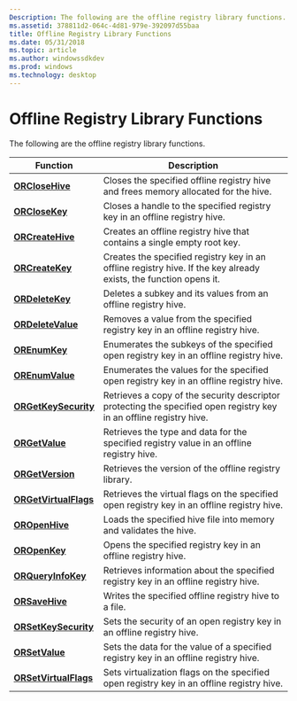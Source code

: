 ```yaml
---
Description: The following are the offline registry library functions.
ms.assetid: 378811d2-064c-4d81-979e-392097d55baa
title: Offline Registry Library Functions
ms.date: 05/31/2018
ms.topic: article
ms.author: windowssdkdev
ms.prod: windows
ms.technology: desktop
---
```


# Offline Registry Library Functions

The following are the offline registry library functions.



| Function                                       | Description                                                                                                         |
|------------------------------------------------|---------------------------------------------------------------------------------------------------------------------|
| [**ORCloseHive**](orclosehive.md)             | Closes the specified offline registry hive and frees memory allocated for the hive.                                 |
| [**ORCloseKey**](orclosekey.md)               | Closes a handle to the specified registry key in an offline registry hive.                                          |
| [**ORCreateHive**](orcreatehive.md)           | Creates an offline registry hive that contains a single empty root key.                                             |
| [**ORCreateKey**](orcreatekey.md)             | Creates the specified registry key in an offline registry hive. If the key already exists, the function opens it.   |
| [**ORDeleteKey**](ordeletekey.md)             | Deletes a subkey and its values from an offline registry hive.                                                      |
| [**ORDeleteValue**](ordeletevalue.md)         | Removes a value from the specified registry key in an offline registry hive.                                        |
| [**OREnumKey**](orenumkey.md)                 | Enumerates the subkeys of the specified open registry key in an offline registry hive.                              |
| [**OREnumValue**](orenumvalue.md)             | Enumerates the values for the specified open registry key in an offline registry hive.                              |
| [**ORGetKeySecurity**](orgetkeysecurity.md)   | Retrieves a copy of the security descriptor protecting the specified open registry key in an offline registry hive. |
| [**ORGetValue**](orgetvalue.md)               | Retrieves the type and data for the specified registry value in an offline registry hive.                           |
| [**ORGetVersion**](orgetversion.md)           | Retrieves the version of the offline registry library.                                                              |
| [**ORGetVirtualFlags**](orgetvirtualflags.md) | Retrieves the virtual flags on the specified open registry key in an offline registry hive.                         |
| [**OROpenHive**](oropenhive.md)               | Loads the specified hive file into memory and validates the hive.                                                   |
| [**OROpenKey**](oropenkey.md)                 | Opens the specified registry key in an offline registry hive.                                                       |
| [**ORQueryInfoKey**](orqueryinfokey.md)       | Retrieves information about the specified registry key in an offline registry hive.                                 |
| [**ORSaveHive**](orsavehive.md)               | Writes the specified offline registry hive to a file.                                                               |
| [**ORSetKeySecurity**](orsetkeysecurity.md)   | Sets the security of an open registry key in an offline registry hive.                                              |
| [**ORSetValue**](orsetvalue.md)               | Sets the data for the value of a specified registry key in an offline registry hive.                                |
| [**ORSetVirtualFlags**](orsetvirtualflags.md) | Sets virtualization flags on the specified open registry key in an offline registry hive.                           |



 

 

 



